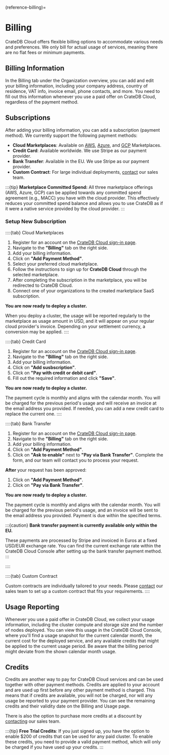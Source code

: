 (reference-billing)=
# Billing

CrateDB Cloud offers flexible billing options to accommodate various needs and
preferences. We only bill for actual usage of services, meaning there are no
flat fees or minimum payments.

## Billing Information 

In the Billing tab under the Organization overview, you can add and edit your
billing information, including your company address, country of residence, VAT
info, invoice email, phone contacts, and more. You need to fill out this
information whenever you use a paid offer on CrateDB Cloud, regardless of the
payment method.


## Subscriptions

After adding your billing information, you can add a subscription (payment
method). We currently support the following payment methods:

- **Cloud Marketplaces**: Available on [AWS](https://aws.amazon.com/marketplace/pp/prodview-l7rqf2xpeaubk),
  [Azure](https://azuremarketplace.microsoft.com/en-us/marketplace/apps/crate.cratedbcloud), 
  and [GCP](https://console.cloud.google.com/marketplace/product/cratedb-public/cratedb-gcp) Marketplaces.
- **Credit Card**: Available worldwide. We use Stripe as our payment provider.
- **Bank Transfer**: Available in the EU. We use Stripe as our payment provider.
- **Custom Contract**: For large individual deployments, [contact](https://cratedb.com/contact) our sales team.

:::{tip}
**Marketplace Committed Spend:** All three marketplace offerings
(AWS, Azure, GCP) can be applied towards any committed spend agreement (e.g., MACC)
you have with the cloud provider. This effectively reduces your committed spend
balance and allows you to use CrateDB as if it were a native service provided by
the cloud provider.
:::

### Setup New Subscription

::::{tab} Cloud Marketplaces
<br>

1. Register for an account on the [CrateDB Cloud sign-in page](https://console.cratedb.cloud/).
2. Navigate to the **"Billing"** tab on the right side.
3. Add your billing information.
4. Click on **"Add Payment Method"**.
5. Select your preferred cloud marketplace.
6. Follow the instructions to sign up for **CrateDB Cloud** through the selected marketplace.
7. After completing the subscription in the marketplace, you will be redirected to CrateDB Cloud.
8. Connect one of your organizations to the created marketplace SaaS subscription.

**You are now ready to deploy a cluster.**

When you deploy a cluster, the usage will be reported regularly to the
marketplace as usage amount in USD, and it will appear on your regular cloud
provider's invoice. Depending on your settlement currency, a conversion may be
applied.
::::

::::{tab} Credit Card
<br>

1. Register for an account on the [CrateDB Cloud sign-in page](https://console.cratedb.cloud/).
2. Navigate to the **"Billing"** tab on the right side.
3. Add your billing information.
4. Click on **"Add susbscription"**.
5. Click on **"Pay with credit or debit card"**.
6. Fill out the required information and click **"Save"**.

**You are now ready to deploy a cluster.**

The payment cycle is monthly and aligns with the calendar month. You will be charged
for the previous period's usage and will receive an invoice at the email address
you provided. If needed, you can add a new credit card to replace the current one.
::::

::::{tab} Bank Transfer
<br>

1. Register for an account on the [CrateDB Cloud sign-in page](https://console.cratedb.cloud/).
2. Navigate to the **"Billing"** tab on the right side.
3. Add your billing information.
4. Click on **"Add Payment Method"**.
5. Click on **"Ask to enable"** next to **"Pay via Bank Transfer"**. Complete
  the form, and our team will contact you to process your request.

**After** your request has been approved:

1. Click on **"Add Payment Method"**.
2. Click on **"Pay via Bank Transfer"**.

**You are now ready to deploy a cluster.**

The payment cycle is monthly and aligns with the calendar month. You will be charged
for the previous period's usage, and an invoice will be sent to the email address
you provided. Payment is due within the specified terms.

:::{caution}
**Bank transfer payment is currently available only within the EU.**

These payments are processed by Stripe and invoiced in Euros at a fixed USD/EUR 
exchange rate. You can find the current exchange rate within the CrateDB Cloud
Console after setting up the bank transfer payment method.
:::

::::

::::{tab} Custom Contract
<br>

Custom contracts are individually tailored to your needs. Please 
[contact](https://cratedb.com/contact) our sales team to set up a custom contract
that fits your requirements.
::::


## Usage Reporting

Whenever you use a paid offer in CrateDB Cloud, we collect your usage
information, including the cluster compute and storage size and the number of
nodes deployed. You can view this usage in the CrateDB Cloud Console, where
you'll find a usage snapshot for the current calendar month, the current cost
for the deployed service, and any available credits that might be applied to
the current usage period. Be aware that the billing period might deviate from
the shown calendar month usage.


## Credits

Credits are another way to pay for CrateDB Cloud services and can be used together
with other payment methods. Credits are applied to your account and are used up
first before any other payment method is charged. This means that if credits are
available, you will not be charged, nor will any usage be reported to your
payment provider. You can see the remaining credits and their validity date on
the Billing and Usage page.

There is also the option to purchase more credits at a discount by
[contacting](https://cratedb.com/contact) our sales team. 

:::{tip}
**Free Trial Credits**: If you just signed up, you have the option to enable
$200 of credits that can be used for any paid cluster. To enable these credits,
you need to provide a valid payment method, which will only be charged if you
have used up your credits.
:::
